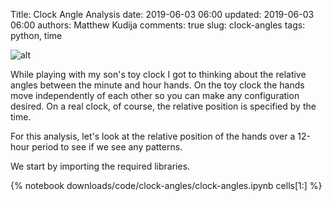 Title: Clock Angle Analysis
date: 2019-06-03 06:00
updated: 2019-06-03 06:00
authors: Matthew Kudija
comments: true
slug: clock-angles
tags: python, time

<!-- PELICAN_BEGIN_SUMMARY -->
![alt]({filename}../downloads/code/clock-angles/clock.jpg)

While playing with my son's toy clock I got to thinking about the relative angles between the minute and hour hands. On the toy clock the hands move independently of each other so you can make any configuration desired. On a real clock, of course, the relative position is specified by the time. 

For this analysis, let's look at the relative position of the hands over a 12-hour period to see if we see any patterns.

<!-- PELICAN_END_SUMMARY -->

We start by importing the required libraries.

{% notebook downloads/code/clock-angles/clock-angles.ipynb cells[1:] %}

